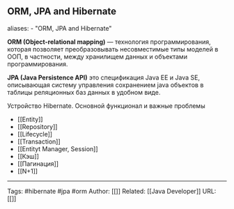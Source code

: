 ## ORM, JPA and Hibernate
aliases: 
	- "ORM, JPA and Hibernate"

**ORM (Object-relational mapping)** — технология программирования, которая позволяет преобразовывать несовместимые типы моделей в ООП, в частности, между хранилищем данных и объектами программирования.

**JPA (Java Persistence API)** это спецификация Java EE и Java SE, описывающая систему управления сохранением java объектов в таблицы реляционных баз данных в удобном виде.


Устройство Hibernate. Основной функционал и важные проблемы
- [[Entity]]
- [[Repository]]
- [[Lifecycle]]
- [[Transaction]]
- [[Entityt Manager, Session]]
- [[Кэш]]
- [[Пагинация]]
- [[N+1]]

---
Tags: #hibernate #jpa #orm
Author: [[]]
Related: [[Java Developer]]
URL: [[]]
